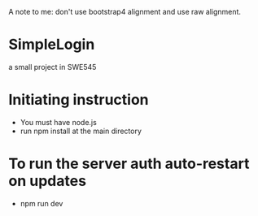 A note to me: don't use bootstrap4 alignment and use raw alignment. 

# SimpleLogin
a small project in SWE545


# Initiating instruction 
* You must have node.js
* run npm install at the main directory

# To run the server auth auto-restart on updates
* npm run dev
